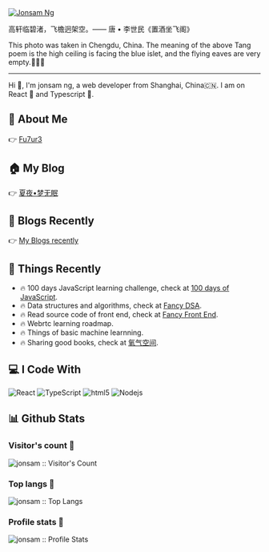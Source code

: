 
<!-- banner -->
<a href='https://www.jonsam.site' target="_blank">
  <img src='https://www.jonsam.site/wp-content/uploads/2021/05/cropped-1620740750-%E9%A3%9E%E6%AA%90.png' alt="Jonsam Ng">
</a>

高轩临碧渚，飞檐迥架空。—— 唐 • 李世民《置酒坐飞阁》

This photo was taken in Chengdu, China. The meaning of the above Tang poem is the high ceiling is facing the blue islet, and the flying eaves are very empty.🦄🦄🦄

----

Hi 👋, I'm jonsam ng, a web developer from Shanghai, China🇨🇳. I am on React 🤞 and Typescript 🤞.

## 👦 About Me

👉 [Fu7ur3](https://portfolio.jonsam.site/)

## 🏠 My Blog

👉 [夏夜•梦无眠](https://www.jonsam.site/)

## 👀 Blogs Recently

👉 [My Blogs recently](./articles.md)

## 🚒 Things Recently

- 🔥 100 days JavaScript learning challenge, check at [100 days of JavaScript](https://100js.jonsam.site/).
- 🔥 Data structures and algorithms, check at [Fancy DSA](https://dsa.jonsam.site/).
- 🔥 Read source code of front end, check at [Fancy Front End](https://source.jonsam.site/).
- 🔥 Webrtc learning roadmap.
- 🔥 Things of basic machine learnning.
- 🔥 Sharing good books, check at [氧气空间](https://ox.jonsam.site/).

## 💻 I Code With

<p>
  <img alt="React" src="https://img.shields.io/badge/-React-45b8d8?style=flat-square&logo=react&logoColor=white" />
  <img alt="TypeScript" src="https://img.shields.io/badge/-TypeScript-007ACC?style=flat-square&logo=typescript&logoColor=white" />
  <img alt="html5" src="https://img.shields.io/badge/-HTML5-E34F26?style=flat-square&logo=html5&logoColor=white" />
  <img alt="Nodejs" src="https://img.shields.io/badge/-Nodejs-43853d?style=flat-square&logo=Node.js&logoColor=white" />
</p>

## 📊 Github Stats

### Visitor's count :eyes:

<img src="https://profile-counter.glitch.me/{jonsam-ng}/count.svg" alt="jonsam :: Visitor's Count" />

### Top langs :tongue:

<img src="https://github-readme-stats.vercel.app/api/top-langs/?username=jonsam-ng&langs_count=10&theme=tokyonight" alt="jonsam :: Top Langs" />

### Profile stats :musical_keyboard:

<img src="https://github-readme-stats.vercel.app/api?username=jonsam-ng&show_icons=true&theme=synthwave" alt="jonsam :: Profile Stats" />
